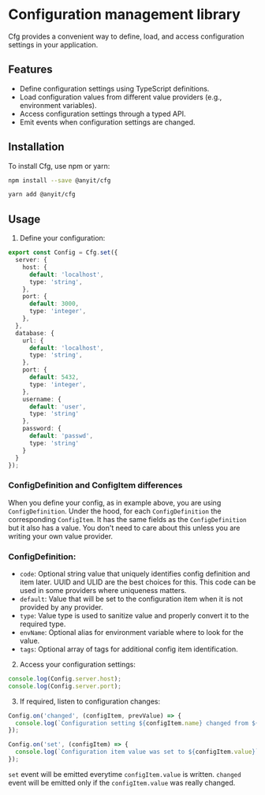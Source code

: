 # Configuration management library

Cfg provides a convenient way to define, load, and access configuration settings in your application.

## Features

- Define configuration settings using TypeScript definitions.
- Load configuration values from different value providers (e.g., environment variables).
- Access configuration settings through a typed API.
- Emit events when configuration settings are changed.

## Installation

To install Cfg, use npm or yarn:

```bash
npm install --save @anyit/cfg
```

```bash
yarn add @anyit/cfg
```

## Usage

1. Define your configuration:
```typescript
export const Config = Cfg.set({
  server: {
    host: {
      default: 'localhost',
      type: 'string',
    },
    port: {
      default: 3000,
      type: 'integer',
    },
  },
  database: {
    url: {
      default: 'localhost',
      type: 'string',
    },
    port: {
      default: 5432,
      type: 'integer',
    },
    username: {
      default: 'user',
      type: 'string'
    },
    password: {
      default: 'passwd',
      type: 'string'
    }
  }
});
```

### ConfigDefinition and ConfigItem differences
When you define your config, as in example above, you are using `ConfigDefinition`. Under the hood, for each `ConfigDefinition`
the corresponding `ConfigItem`. It has the same fields as the `ConfigDefinition` but it also has a value. You don't need
to care about this unless you are writing your own value provider.

### ConfigDefinition:
* `code`: Optional string value that uniquely identifies config definition and item later. UUID and ULID are the best 
choices for this. This code can be used in some providers where uniqueness matters.
* `default`: Value that will be set to the configuration item when it is not provided by any provider.
* `type`: Value type is used to sanitize value and properly convert it to the required type.
* `envName`: Optional alias for environment variable where to look for the value. 
* `tags`: Optional array of tags for additional config item identification.


2. Access your configuration settings:

```typescript
console.log(Config.server.host);
console.log(Config.server.port);
```

3. If required, listen to configuration changes:
```typescript
Config.on('changed', (configItem, prevValue) => {
  console.log(`Configuration setting ${configItem.name} changed from ${prevValue} to ${configItem.value}`);
});

Config.on('set', (configItem) => {
  console.log(`Configuration item value was set to ${configItem.value}`);
});
```

`set` event will be emitted everytime `configItem.value` is written.
`changed` event will be emitted only if the `configItem.value` was really changed.
